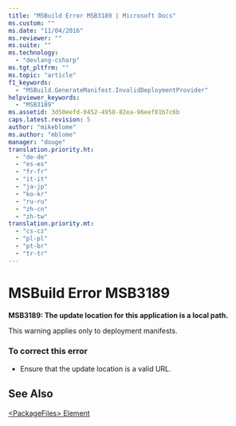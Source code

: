 ```yaml
---
title: "MSBuild Error MSB3189 | Microsoft Docs"
ms.custom: ""
ms.date: "11/04/2016"
ms.reviewer: ""
ms.suite: ""
ms.technology: 
  - "devlang-csharp"
ms.tgt_pltfrm: ""
ms.topic: "article"
f1_keywords: 
  - "MSBuild.GenerateManifest.InvalidDeploymentProvider"
helpviewer_keywords: 
  - "MSB3189"
ms.assetid: 3d50eefd-0452-4958-82ea-96eef01b7c6b
caps.latest.revision: 5
author: "mikeblome"
ms.author: "mblome"
manager: "douge"
translation.priority.ht: 
  - "de-de"
  - "es-es"
  - "fr-fr"
  - "it-it"
  - "ja-jp"
  - "ko-kr"
  - "ru-ru"
  - "zh-cn"
  - "zh-tw"
translation.priority.mt: 
  - "cs-cz"
  - "pl-pl"
  - "pt-br"
  - "tr-tr"
---
```

# MSBuild Error MSB3189
**MSB3189: The update location for this application is a local path.**  
  
 This warning applies only to deployment manifests.  
  
### To correct this error  
  
-   Ensure that the update location is a valid URL.  
  
## See Also  
 [\<PackageFiles> Element](../deployment/packagefiles-element-bootstrapper.md)